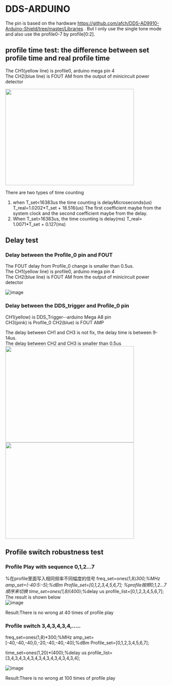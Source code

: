 # DDS-ARDUINO
The pin is based on the hardware https://github.com/afch/DDS-AD9910-Arduino-Shield/tree/master/Libraries .
But I only use the single tone mode and also use the profile0-7 by profile[0:2].

## profile time test: the difference between set profile time and real profile time

The CH1(yellow line) is profile0, arduino mega pin 4  
The CH2(blue line) is FOUT AM from the output of minicircuit power detector  

<img width="400" height="300" src="https://user-images.githubusercontent.com/39110126/134914087-31b6bee1-1f9e-481c-8c7d-2ab932efcbe8.png">

There are two types of time counting
1. when T_set<16383us the time counting is delayMicroseconds(us)
T_real=1.0202*T_set + 18.516(us)
The first coefficient maybe from the system clock and the second coefficient maybe from the delay.
2. When T_set>16383us, the time counting is delay(ms)
T_real= 1.0071*T_set + 0.127(ms)

## Delay test

### Delay between the Profile_0 pin and FOUT
The FOUT delay from Profile_0 change is smaller than 0.5us.  
The CH1(yellow line) is profile0, arduino mega pin 4  
The CH2(blue line) is FOUT AM from the output of minicircuit power detector 

![image](https://user-images.githubusercontent.com/39110126/134915241-a7110b08-5d69-41ec-b0a8-64f3f2b3328a.png)

### Delay between the DDS_trigger and Profile_0 pin
CH1(yellow) is DDS_Trigger--arduino Mega A8 pin  
CH3(pink) is Profile_0 
CH2(blue) is FOUT AMP  

The delay between CH1 and CH3 is not fix, the delay time is between 9-14us.  
The delay between CH2 and CH3 is smaller than 0.5us   
<img width="400" height="300" src="https://user-images.githubusercontent.com/39110126/134915860-c5fd5ed2-28d2-4823-9057-b69b65fdd74a.png">
<img width="400" height="300" src="https://user-images.githubusercontent.com/39110126/134915728-1bdd1d55-d368-44e1-adc8-843bd06bfaaf.png">

## Profile switch robustness test
### Profile Play with sequence 0,1,2…7
%在profile里面写入相同频率不同幅度的信号
freq_set=ones(1,8)*300;%MHz
amp_set=(-40:5:-5);%dBm
Profile_set=[0,1,2,3,4,5,6,7];
%profile按照0,1,2…7顺序来切换
time_set=ones(1,8)*(400);%delay us
profile_list=[0,1,2,3,4,5,6,7];
The result is shown below  
![image](https://user-images.githubusercontent.com/39110126/134920662-a24fb2f3-56b2-452b-931e-da9bee57f8e9.png)

Result:There is no wrong at 40 times of profile play


### Profile switch 3,4,3,4,3,4,.....

freq_set=ones(1,8)*300;%MHz
amp_set=[-40,-40,-40,0,-20,-40,-40,-40];%dBm
Profile_set=[0,1,2,3,4,5,6,7];

time_set=ones(1,20)*(400);%delay us
profile_list=[3,4,3,4,3,4,3,4,3,4,3,4,3,4,3,4,3,4];

![image](https://user-images.githubusercontent.com/39110126/134921012-efaa5d06-3d09-49d2-8a5c-ec8011173f17.png)

Result:There is no wrong at 100 times of profile play

